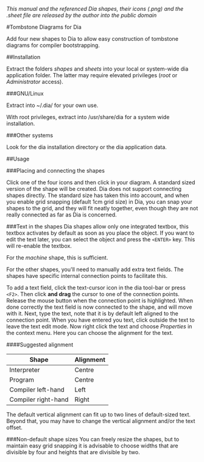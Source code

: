 _This manual and the referenced Dia shapes, their icons (.png) and the .sheet file are released by the author into the public domain_

#Tombstone Diagrams for Dia

Add four new shapes to Dia to allow easy construction of tombstone diagrams for compiler bootstrapping.

##Installation

Extract the folders _shapes_ and _sheets_ into your local or system-wide dia application folder. The latter may require elevated privileges (_root_ or _Administrator_ access).

###GNU/Linux

Extract into ~/.dia/ for your own use.

With root privileges, extract into /usr/share/dia for a system wide installation.

###Other systems

Look for the dia installation directory or the dia application data.

##Usage

###Placing and connecting the shapes

Click one of the four icons and then click in your diagram. A standard sized version of the shape will be created. Dia does not support connecting shapes directly. The standard size has taken this into account, and when you enable grid snapping (default 1cm grid size) in Dia, you can snap your shapes to the grid, and they will fit neatly together, even though they are not really connected as far as Dia is concerned.

###Text in the shapes
Dia shapes allow only one integrated textbox, this textbox activates by default as soon as you place the object. If you want to edit the text later, you can select the object and press the `<ENTER>` key. This will re-enable the textbox.

For the _machine_ shape, this is sufficient.

For the other shapes, you'll need to manually add extra text fields. The shapes have specific internal connection points to facilitate this.

To add a text field, click the text-cursor icon in the dia tool-bar or press `<F2>`. Then click __and drag__ the cursor to one of the connection points. Release the mouse button when the connection point is highlighted. When done correctly the text field is now connected to the shape, and will move with it. Next, type the text, note that it is by default left aligned to the connection point. When you have entered you text, click outside the text to leave the text edit mode. Now right click the text and choose _Properties_ in the context menu. Here you can choose the alignment for the text.

####Suggested alignment

Shape               | Alignment
--------------------|----------
Interpreter         | Centre
Program             | Centre
Compiler left-hand  | Left
Compiler right-hand | Right

The default vertical alignment can fit up to two lines of default-sized text. Beyond that, you may have to change the vertical alignment and/or the text offset.

###Non-default shape sizes
You can freely resize the shapes, but to maintain easy grid snapping it is advisable to choose widths that are divisible by four and heights that are divisible by two.

